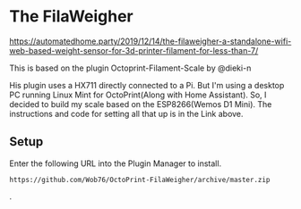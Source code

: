 # The FilaWeigher
https://automatedhome.party/2019/12/14/the-filaweigher-a-standalone-wifi-web-based-weight-sensor-for-3d-printer-filament-for-less-than-7/

This is based on the plugin Octoprint-Filament-Scale by @dieki-n

His plugin uses a HX711 directly connected to a Pi. But I'm using a desktop PC running Linux Mint for OctoPrint(Along with Home Assistant). So, I decided to build my scale based on the ESP8266(Wemos D1 Mini). The instructions and code for setting all that up is in the Link above. 

## Setup

Enter the following URL into the Plugin Manager to install. 

    https://github.com/Wob76/OctoPrint-FilaWeigher/archive/master.zip


.

